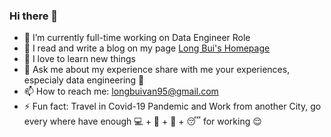 ### Hi there 👋

<!--
**longbuivan/longbuivan** is a ✨ _special_ ✨ repository because its `README.md` (this file) appears on your GitHub profile.

Here are some ideas to get you started:

- 🔭 I’m currently working on ...
- 🌱 I’m currently learning ...
- 👯 I’m looking to collaborate on ...
- 🤔 I’m looking for help with ...
- 💬 Ask me about ...
- 📫 How to reach me: ...
- 😄 Pronouns: ...
- ⚡ Fun fact: ...
-->

- 🔭 I’m currently full-time working on Data Engineer Role
- :memo: I read and write a blog on my page [Long Bui's Homepage](https://longbuivan.github.io)
- 🌱 I love to learn new things 
- 💬 Ask me about my experience share with me your experiences, especialy data engineering :tada:
- 📫 How to reach me: longbuivan95@gmail.com
- ⚡ Fun fact: Travel in Covid-19 Pandemic and Work from another City, go every where have enough :computer: + :battery: + :rice: + :sleeping: for working :relieved:
